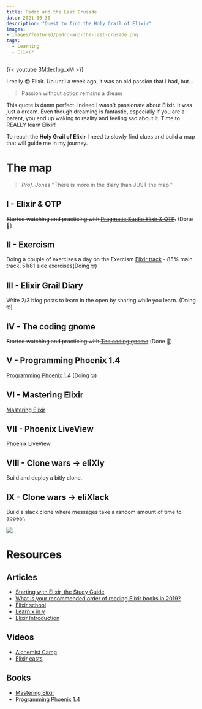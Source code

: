 ```yaml
---
title: Pedro and the Last Crusade
date: 2021-06-30
description: "Quest to find the Holy Grail of Elixir"
images:
- images/featured/pedro-and-the-last-crusade.png
tags:
  - Learning
  - Elixir
---
```


{{< youtube 3MdecIbg_xM >}}

I really 😍 Elixir. Up until a week ago, it was an old passion that I had, but...

> Passion without action remains a dream

This quote is damn perfect. Indeed I wasn't passionate about Elixir. It was just a dream.
Even though dreaming is fantastic, especially if you are a parent, you end up waking to reality and feeling sad about it.
Time to REALLY learn Elixir!

To reach the **Holy Grail of Elixir** I need to slowly find clues and build a map that will guide me in my journey.

# The map

> _Prof. Jones_ "There is more in the diary than JUST the map."

## I - Elixir & OTP

~~Started watching and practicing with [Pragmatic Studio Elixir & OTP](https://pragmaticstudio.com/elixir#buy).~~ (Done 🥳)

## II - Exercism

Doing a couple of exercises a day on the Exercism [Elixir track](https://exercism.io)  - 85% main track, 51/81 side exercises(Doing 🤓)

## III - Elixir Grail Diary

Write 2/3 blog posts to learn in the open by sharing while you learn. (Doing 🤓)
## IV - The coding gnome

~~Started watching and practicing with [The coding gnome](https://codestool.coding-gnome.com/)~~ (Done 🥳)

## V - Programming Phoenix 1.4

[Programming Phoenix 1.4](https://pragprog.com/book/phoenix14/programming-phoenix-1-4) (Doing 🤓)

## VI - Mastering Elixir

[Mastering Elixir](https://www.packtpub.com/eu/application-development/mastering-elixir)

## VII - Phoenix LiveView

[Phoenix LiveView](https://pragmaticstudio.com/phoenix-liveview)

## VIII - Clone wars -> eliXly

Build and deploy a bitly clone.

## IX - Clone wars -> eliXlack

Build a slack clone where messages take a random amount of time to appear.

![](https://media.giphy.com/media/3oGRFk2HxfUF4iX3wI/giphy.gif)

# Resources

## Articles

- [Starting with Elixir, the Study Guide](http://blog.plataformatec.com.br/2018/11/starting-with-elixir-the-study-guide/)
- [What is your recommended order of reading Elixir books in 2019?](https://elixirforum.com/t/what-is-your-recommended-order-of-reading-elixir-books-in-2019/24695)
- [Elixir school](https://elixirschool.com/en/)
- [Learn x in y](https://learnxinyminutes.com/docs/elixir/)
- [Elixir Introduction](https://elixir-lang.org/getting-started/introduction.html)

## Videos

- [Alchemist Camp](https://www.youtube.com/channel/UCp5Nix6mJCoLkH_GqcRRp1A)
- [Elixir casts](https://elixircasts.io/)

## Books

- [Mastering Elixir](https://www.packtpub.com/eu/application-development/mastering-elixir)
- [Programming Phoenix 1.4](https://pragprog.com/book/phoenix14/programming-phoenix-1-4)
